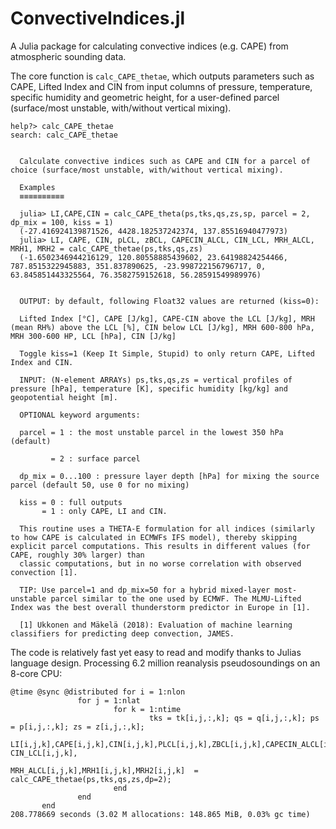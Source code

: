 # ConvectiveIndices.jl
A Julia package for calculating convective indices (e.g. CAPE) from atmospheric sounding data.

The core function is ```calc_CAPE_thetae```, which outputs parameters such as CAPE, Lifted Index and CIN from input columns of pressure, temperature, specific humidity and geometric height, for a user-defined parcel (surface/most unstable, with/without vertical mixing).

```
help?> calc_CAPE_thetae
search: calc_CAPE_thetae


  Calculate convective indices such as CAPE and CIN for a parcel of choice (surface/most unstable, with/without vertical mixing).

  Examples
  ≡≡≡≡≡≡≡≡≡≡

  julia> LI,CAPE,CIN = calc_CAPE_theta(ps,tks,qs,zs,sp, parcel = 2, dp_mix = 100, kiss = 1)
  (-27.416924139871526, 4428.182537242374, 137.85516940477973)
  julia> LI, CAPE, CIN, pLCL, zBCL, CAPECIN_ALCL, CIN_LCL, MRH_ALCL, MRH1, MRH2 = calc_CAPE_thetae(ps,tks,qs,zs)
  (-1.6502346944216129, 120.80558885439602, 23.64198824254466, 787.8515322945883, 351.837890625, -23.998722156796717, 0, 63.845851443325564, 76.3582759152618, 56.28591549989976)


  OUTPUT: by default, following Float32 values are returned (kiss=0):

  Lifted Index [°C], CAPE [J/kg], CAPE-CIN above the LCL [J/kg], MRH (mean RH%) above the LCL [%], CIN below LCL [J/kg], MRH 600-800 hPa, MRH 300-600 HP, LCL [hPa], CIN [J/kg]

  Toggle kiss=1 (Keep It Simple, Stupid) to only return CAPE, Lifted Index and CIN.

  INPUT: (N-element ARRAYs) ps,tks,qs,zs = vertical profiles of pressure [hPa], temperature [K], specific humidity [kg/kg] and geopotential height [m].

  OPTIONAL keyword arguments:

  parcel = 1 : the most unstable parcel in the lowest 350 hPa (default)

         = 2 : surface parcel

  dp_mix = 0...100 : pressure layer depth [hPa] for mixing the source parcel (default 50, use 0 for no mixing)

  kiss = 0 : full outputs
       = 1 : only CAPE, LI and CIN.

  This routine uses a THETA-E formulation for all indices (similarly to how CAPE is calculated in ECMWFs IFS model), thereby skipping explicit parcel computations. This results in different values (for CAPE, roughly 30% larger) than
  classic computations, but in no worse correlation with observed convection [1].

  TIP: Use parcel=1 and dp_mix=50 for a hybrid mixed-layer most-unstable parcel similar to the one used by ECMWF. The MLMU-Lifted Index was the best overall thunderstorm predictor in Europe in [1].

  [1] Ukkonen and Mäkelä (2018): Evaluation of machine learning classifiers for predicting deep convection, JAMES.
```

The code is relatively fast yet easy to read and modify thanks to Julias language design. 
Processing 6.2 million reanalysis pseudosoundings on an 8-core CPU:

```
@time @sync @distributed for i = 1:nlon
               for j = 1:nlat
                       for k = 1:ntime
                               tks = tk[i,j,:,k]; qs = q[i,j,:,k]; ps = p[i,j,:,k]; zs = z[i,j,:,k];
                                LI[i,j,k],CAPE[i,j,k],CIN[i,j,k],PLCL[i,j,k],ZBCL[i,j,k],CAPECIN_ALCL[i,j,k], CIN_LCL[i,j,k],        
                                MRH_ALCL[i,j,k],MRH1[i,j,k],MRH2[i,j,k]  = calc_CAPE_thetae(ps,tks,qs,zs,dp=2);
                       end
               end
       end
208.778669 seconds (3.02 M allocations: 148.865 MiB, 0.03% gc time)
```
